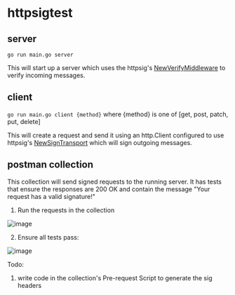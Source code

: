 # httpsigtest

## server

`go run main.go server`

This will start up a server which uses the httpsig's [NewVerifyMiddleware](https://github.com/ghoti143/httpsig/blob/03f63b55e51b5156c5b702c3efda1e39ca5c1194/httpsig.go#L107) to verify incoming messages.

## client

`go run main.go client {method}` where {method} is one of [get, post, patch, put, delete]

This will create a request and send it using an http.Client configured to use httpsig's [NewSignTransport](https://github.com/ghoti143/httpsig/blob/03f63b55e51b5156c5b702c3efda1e39ca5c1194/httpsig.go#L35) which will sign outgoing messages.

## postman collection

This collection will send signed requests to the running server.  It has tests that ensure the responses are 200 OK and contain the message "Your request has a valid signature!"

1. Run the requests in the collection

![image](https://user-images.githubusercontent.com/624146/182958261-da624cf5-d2b5-4dd5-8c9d-5c00c1298aca.png)

2. Ensure all tests pass:

![image](https://user-images.githubusercontent.com/624146/182958108-c074680a-1ddd-461b-bda9-5555fa7567c1.png)

Todo:
1. write code in the collection's Pre-request Script to generate the sig headers
